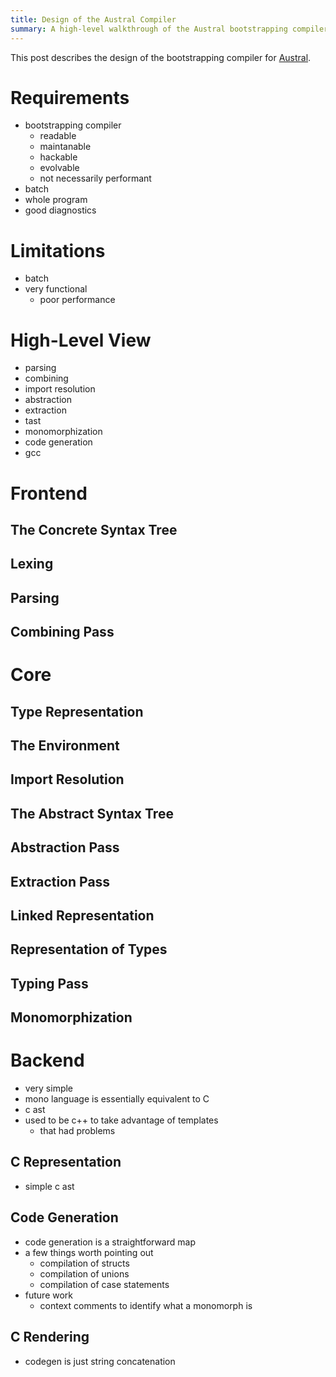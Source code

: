 ```yaml
---
title: Design of the Austral Compiler
summary: A high-level walkthrough of the Austral bootstrapping compiler.
---
```


This post describes the design of the bootstrapping compiler for [Austral][austral].

[austral]: https://austral-lang.org/

# Requirements

- bootstrapping compiler
    - readable
    - maintanable
    - hackable
    - evolvable
    - not necessarily performant
- batch
- whole program
- good diagnostics

# Limitations

- batch
- very functional
    - poor performance

# High-Level View

- parsing
- combining
- import resolution
- abstraction
- extraction
- tast
- monomorphization
- code generation
- gcc

# Frontend

## The Concrete Syntax Tree

## Lexing

## Parsing

## Combining Pass

# Core

## Type Representation

## The Environment

## Import Resolution

## The Abstract Syntax Tree

## Abstraction Pass

## Extraction Pass

## Linked Representation

## Representation of Types

## Typing Pass

## Monomorphization

# Backend

- very simple
- mono language is essentially equivalent to C
- c ast
- used to be c++ to take advantage of templates
    - that had problems

## C Representation

- simple c ast

## Code Generation

- code generation is a straightforward map
- a few things worth pointing out
    - compilation of structs
    - compilation of unions
    - compilation of case statements
- future work
    - context comments to identify what a monomorph is 

## C Rendering

- codegen is just string concatenation
